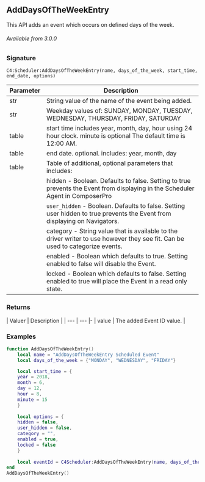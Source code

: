 ## AddDaysOfTheWeekEntry


This API adds an event which occurs on defined days of the week.


###### Available from 3.0.0


### Signature

`C4:Scheduler:AddDaysOfTheWeekEntry(name, days_of_the_week, start_time, end_date, options)`


| Parameter | Description |
| --- | --- |
| str | String value of the name of the event being added. |
| str | Weekday values of: SUNDAY, MONDAY, TUESDAY, WEDNESDAY, THURSDAY, FRIDAY, SATURDAY |
| table | start time includes year, month, day, hour using 24 hour clock. minute is optional  The default time is 12:00 AM. |  
| table  | end date. optional. includes: year, month, day |
| table | Table of additional, optional parameters that includes: |
| | hidden - Boolean. Defaults to false. Setting to true prevents the Event from displaying in the Scheduler Agent in ComposerPro |
| | `user_hidden` - Boolean. Defaults to false. Setting user hidden to true prevents the Event from displaying on Navigators. |
| | category - String value that is available to the driver writer to use however they see fit. Can be used to categorize events. |
| | enabled - Boolean which defaults to true. Setting enabled to false will disable the Event. |
| | locked - Boolean which defaults to false. Setting enabled to true will place the Event in a read only state. |


### Returns

| Valuer | Description |
| --- | --- |-
| value | The added Event ID value. |


### Examples

```lua
function AddDaysOfTheWeekEntry()
	local name = "AddDaysOfTheWeekEntry Scheduled Event"
	local days_of_the_week = {"MONDAY", "WEDNESDAY", "FRIDAY"}

	local start_time = {
	year = 2018,
	month = 6,
	day = 12,
	hour = 8,
	minute = 15
	}
	
	local options = {
	hidden = false,
	user_hidden = false,
	category = "",
	enabled = true,
	locked = false
	}
	
	local eventId = C4Scheduler:AddDaysOfTheWeekEntry(name, days_of_the_week, start_time, options)
end
AddDaysOfTheWeekEntry()
```